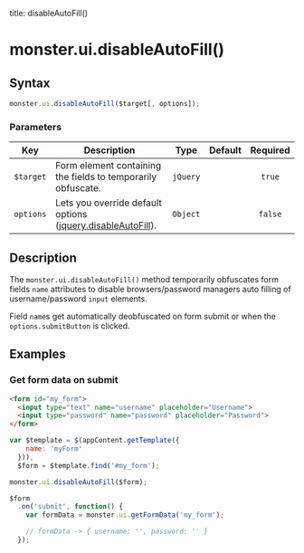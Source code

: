 title: disableAutoFill()

# monster.ui.disableAutoFill()

## Syntax
```javascript
monster.ui.disableAutoFill($target[, options]);
```

### Parameters
Key | Description | Type | Default | Required
:-: | --- | :-: | :-: | :-:
`$target` | Form element containing the fields to temporarily obfuscate. | `jQuery` | | `true`
`options` | Lets you override default options ([jquery.disableAutoFill](https://github.com/terrylinooo/jquery.disableAutoFill#options)). | `Object` | | `false`

## Description
The `monster.ui.disableAutoFill()` method temporarily obfuscates form fields `name` attributes to disable browsers/password managers auto filling of username/password `input` elements.

Field `name`s get automatically deobfuscated on form submit or when the `options.submitButton` is clicked.

## Examples

### Get form data on submit
```html
<form id="my_form">
  <input type="text" name="username" placeholder="Username">
  <input type="password" name="password" placeholder="Password">
</form>
```
```javascript
var $template = $(appContent.getTemplate({
    name: 'myForm'
  })),
  $form = $template.find('#my_form');

monster.ui.disableAutoFill($form);

$form
  .on('submit', function() {
    var formData = monster.ui.getFormData('my_form');

    // formData -> { username: '', password: '' }
  });
```
